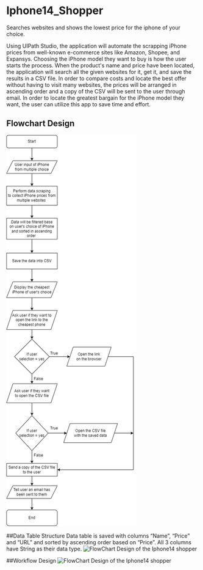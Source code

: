 # Iphone14_Shopper
 Searches websites and shows the lowest price for the iphone of your choice.

Using UIPath Studio, the application will automate the scrapping iPhone prices from well-known e-commerce sites like Amazon, Shopee, and Expansys. Choosing the iPhone model they want to buy is how the user starts the process. When the product's name and price have been located, the application will search all the given websites for it, get it, and save the results in a CSV file. In order to compare costs and locate the best offer without having to visit many websites, the prices will be arranged in ascending order and a copy of the CSV will be sent to the user through email. In order to locate the greatest bargain for the iPhone model they want, the user can utilize this app to save time and effort.

## Flowchart Design
![FlowChart Design of the Iphone14 shopper](https://github.com/LucidDreamsAlways/Iphone14_Shopper/blob/main/FlowChart.png?raw=true)

##Data Table Structure
Data table is saved with columns “Name”, “Price” and “URL” and sorted by ascending order based on “Price”.
All 3 columns have String as their data type.
![FlowChart Design of the Iphone14 shopper](https://github.com/LucidDreamsAlways/Iphone14_Shopper/blob/main/DataTable.jpeg?raw=true)

##Workflow Design
![FlowChart Design of the Iphone14 shopper](https://github.com/LucidDreamsAlways/Iphone14_Shopper/blob/main/Workflow.jpeg?raw=true)


